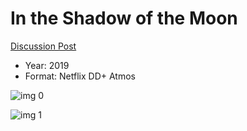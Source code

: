 # In the Shadow of the Moon

[Discussion Post](https://www.avsforum.com/threads/bass-eq-for-filtered-movies.2995212/post-58643628)

* Year: 2019
* Format: Netflix DD+ Atmos

![img 0](https://i.imgur.com/VGK34cu.jpg)

![img 1](https://i.imgur.com/sYwTTww.png)

